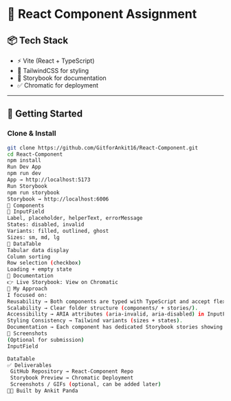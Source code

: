 # 🎨 React Component Assignment

## 📦 Tech Stack
- ⚡ Vite (React + TypeScript)
- 🎨 TailwindCSS for styling
- 📘 Storybook for documentation
- ✅ Chromatic for deployment

---

## 🚀 Getting Started

### Clone & Install
```bash
git clone https://github.com/GitforAnkit16/React-Component.git
cd React-Component
npm install
Run Dev App
npm run dev
App → http://localhost:5173
Run Storybook
npm run storybook
Storybook → http://localhost:6006
🎯 Components
🔹 InputField
Label, placeholder, helperText, errorMessage
States: disabled, invalid
Variants: filled, outlined, ghost
Sizes: sm, md, lg
🔹 DataTable
Tabular data display
Column sorting
Row selection (checkbox)
Loading + empty state
📘 Documentation
👉 Live Storybook: View on Chromatic
📝 My Approach
I focused on:
Reusability → Both components are typed with TypeScript and accept flexible props.
Scalability → Clear folder structure (components/ + stories/).
Accessibility → ARIA attributes (aria-invalid, aria-disabled) in InputField.
Styling Consistency → Tailwind variants (sizes + states).
Documentation → Each component has dedicated Storybook stories showing different states.
📸 Screenshots
(Optional for submission)
InputField

DataTable
✅ Deliverables
 GitHub Repository → React-Component Repo
 Storybook Preview → Chromatic Deployment
 Screenshots / GIFs (optional, can be added later)
👨‍💻 Built by Ankit Panda
